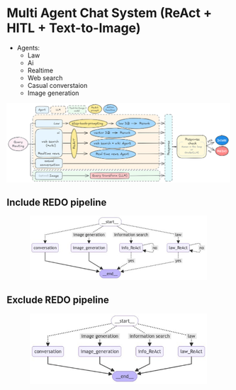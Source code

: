 
# Multi Agent Chat System (ReAct + HITL + Text-to-Image)

- Agents:
  - Law
  - Ai
  - Realtime
  - Web search
  - Casual converstaion
  - Image generation
    
<center><img width="1000" src="./readme_img/react1.png"></center>

## Include REDO pipeline

<center><img width="400" src="./readme_img/pipeline_include_redo.jpg"></center>

## Exclude REDO pipeline

<center><img width="400" src="./readme_img/pipeline.jpg"></center>
